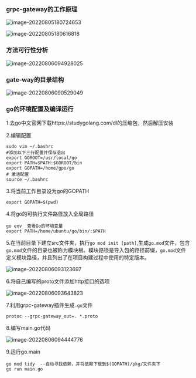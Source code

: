 ### grpc-gateway的工作原理

![image-20220805180724653](C:\Users\kavin\AppData\Roaming\Typora\typora-user-images\image-20220805180724653.png)

![image-20220805180616818](C:\Users\kavin\AppData\Roaming\Typora\typora-user-images\image-20220805180616818.png)



### 方法可行性分析

![image-20220806094928025](C:\Users\kavin\AppData\Roaming\Typora\typora-user-images\image-20220806094928025.png)



### gate-way的目录结构

![image-20220806090529049](C:\Users\kavin\AppData\Roaming\Typora\typora-user-images\image-20220806090529049.png)



### go的环境配置及编译运行

1.去go中文官网下载https://studygolang.com/dl的压缩包，然后解压安装

2.编辑配置

```
sudo vim ~/.bashrc
#添加以下三行配置并保存退出
export GOROOT=/usr/local/go
export PATH=$PATH:$GOROOT/bin
export GOPATH=/home/gpo/go
# 激活配置
source ~/.bashrc
```

3.将当前工作目录设为go的GOPATH

```
export GOPATH=$(pwd)
```

4.将go的可执行文件路径放入全局路径

```
go env  查看Go的环境变量
export PATH=/home/ubuntu/go/bin/:$PATH
```



5.在当前目录下建立src文件夹，执行`go mod init [path]`,生成`go.mod`文件，包含`go.mod`文件的目录也被称为模块根。模块路径是导入包的路径前缀，`go.mod`文件定义模块路径，并且列出了在项目构建过程中使用的特定版本。

![image-20220806093123697](C:\Users\kavin\AppData\Roaming\Typora\typora-user-images\image-20220806093123697.png)



6.将自己编写的proto文件添加http接口的选项

![image-20220806093643823](C:\Users\kavin\AppData\Roaming\Typora\typora-user-images\image-20220806093643823.png)



7.利用grpc-gateway插件生成`.go`文件

```
protoc --grpc-gateway_out=. *.proto
```

8.编写main.go代码

![image-20220806094444776](C:\Users\kavin\AppData\Roaming\Typora\typora-user-images\image-20220806094444776.png)

9.运行go.main

```
go mod tidy  --自动寻找依赖，并将依赖下载到$(GOPATH)/pkg/文件夹下
go run main.go
```



